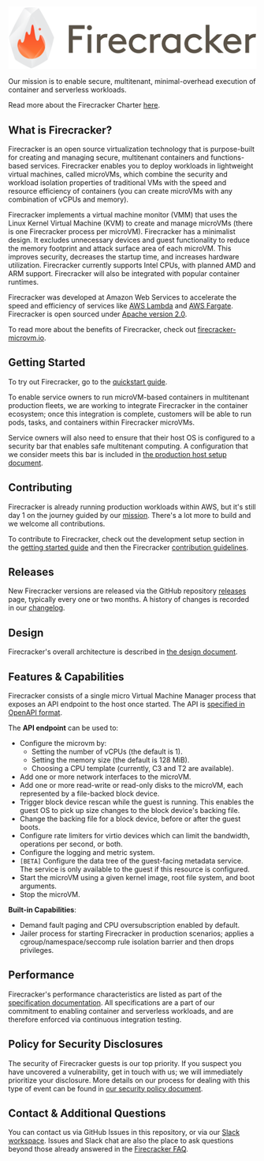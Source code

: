 ![Firecracker Logo Title](docs/fc-logo-title.png)

Our mission is to enable secure, multitenant, minimal-overhead execution of
container and serverless workloads.

Read more about the Firecracker Charter [here](CHARTER.md).

## What is Firecracker?

Firecracker is an open source virtualization technology that is purpose-built
for creating and managing secure, multitenant containers and functions-based
services. Firecracker enables you to deploy workloads in lightweight virtual
machines, called microVMs, which combine the security and workload isolation
properties of traditional VMs with the speed and resource efficiency of
containers (you can create microVMs with any combination of vCPUs and memory).

Firecracker implements a virtual machine monitor (VMM) that uses the Linux
Kernel Virtual Machine (KVM) to create and manage microVMs (there is one
Firecracker process per microVM). Firecracker has a minimalist design. It
excludes unnecessary devices and guest functionality to reduce the memory
footprint and attack surface area of each microVM. This improves security,
decreases the startup time, and increases hardware utilization. Firecracker
currently supports Intel CPUs, with planned AMD and ARM support. Firecracker
will also be integrated with popular container runtimes.

Firecracker was developed at Amazon Web Services to accelerate the speed and
efficiency of services like [AWS Lambda](https://aws.amazon.com/lambda/) and
[AWS Fargate](https://aws.amazon.com/fargate/). Firecracker is open
sourced under [Apache version 2.0](LICENSE).

To read more about the benefits of Firecracker, check out
[firecracker-microvm.io](https://firecracker-microvm.github.io).

## Getting Started

To try out Firecracker, go to the [quickstart guide](docs/getting-started.md).

To enable service owners to run microVM-based containers in multitenant
production fleets, we are working to integrate Firecracker in the container
ecosystem; once this integration is complete, customers will be able to run
pods, tasks, and containers within Firecracker microVMs.

Service owners will also need to ensure that their host OS is configured to a
security bar that enables safe multitenant computing. A configuration that we
consider meets this bar is included in
[the production host setup document](docs/prod-host-setup.md).

## Contributing

Firecracker is already running production workloads within AWS, but it's still
day 1 on the journey guided by our [mission](CHARTER.md). There's a lot more to
build and we welcome all contributions.

To contribute to Firecracker, check out the development setup section in the
[getting started guide](docs/getting-started.md) and then the Firecracker
[contribution guidelines](CONTRIBUTE.md).

## Releases

New Firecracker versions are released via the GitHub repository
[releases](https://github.com/firecracker-microvm/firecracker/releases) page,
typically every one or two months. A history of changes is recorded in our
[changelog](CHANGELOG.md).

## Design

Firecracker's overall architecture is described in
[the design document](docs/design.md).

## Features & Capabilities

Firecracker consists of a single micro Virtual Machine Manager process that
exposes an API endpoint to the host once started. The API is
[specified in OpenAPI format](api_server/swagger/firecracker.yaml).

The **API endpoint** can be used to:

- Configure the microvm by:
  - Setting the number of vCPUs (the default is 1).
  - Setting the memory size (the default is 128 MiB).
  - Choosing a CPU template (currently, C3 and T2 are available).
- Add one or more network interfaces to the microVM.
- Add one or more read-write or read-only disks to the microVM, each represented
  by a file-backed block device.
- Trigger block device rescan while the guest is running. This enables the
  guest OS to pick up size changes to the block device's backing file.
- Change the backing file for a block device, before or after the guest boots.
- Configure rate limiters for virtio devices which can limit the bandwidth,
  operations per second, or both.
- Configure the logging and metric system.
- `[BETA]` Configure the data tree of the guest-facing metadata service. The
  service is only available to the guest if this resource is configured.
- Start the microVM using a given kernel image, root file system, and boot
  arguments.
- Stop the microVM.

**Built-in Capabilities**:

- Demand fault paging and CPU oversubscription enabled by default.
- Jailer process for starting Firecracker in production scenarios; applies a
  cgroup/namespace/seccomp rule isolation barrier and then drops privileges. 

## Performance

Firecracker's performance characteristics are listed as part of the
[specification documentation](SPECIFICATION.md). All specifications are a part
of our commitment to enabling container and serverless workloads, and are
therefore enforced via continuous integration testing.

## Policy for Security Disclosures

The security of Firecracker guests is our top priority. If you suspect you have
uncovered a vulnerability, get in touch with us; we will immediately prioritize
your disclosure. More details on our process for dealing with this type of event
can be found in [our security policy document](SECURITY-POLICY.md).

## Contact & Additional Questions

You can contact us via GitHub Issues in this repository, or via our
[Slack workspace](https://firecracker-microvm.slack.com). Issues and Slack chat
are also the place to ask questions beyond those already answered in the
[Firecracker FAQ](FAQ.md).
